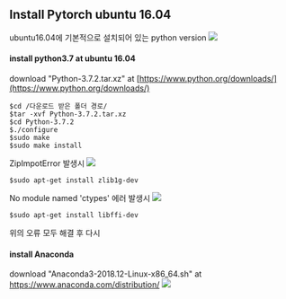 ## Install Pytorch ubuntu 16.04

ubuntu16.04에 기본적으로 설치되어 있는 python version
![
](https://lh3.googleusercontent.com/D-Ep4i_UMM3cOrm_KVmeyIMkzT_tJ_0V9e8BrZpIgTwftJ19KN32x7_eOa2yBWX_WDmb0OCfTu8 "python_version")

#### install python3.7 at ubuntu 16.04
download "Python-3.7.2.tar.xz" at [https://www.python.org/downloads/](https://www.python.org/downloads/)

    $cd /다운로드 받은 폴더 경로/
    $tar -xvf Python-3.7.2.tar.xz
    $cd Python-3.7.2
    $./configure
    $sudo make
    $​sudo make install

ZipImpotError 발생시
![
](https://lh3.googleusercontent.com/wbjcaEZGhjBxmHc4_jpR2yjsDMFn5ug6J6MNxfholc0I9fUXmVZMDB4rzeDHEZ_u2Xq0MMu8xbs "ZipImportError")

    $sudo apt-get install zlib1g-dev

No module named 'ctypes' 에러 발생시
![
](https://lh3.googleusercontent.com/TXBIDcm2i_5YSDpX7LyRl8g1cjyHHlC2nLQXEvlbPIxjo0MswYmM816WJIPsTzzbZNw06yV58Fw "ModuleNotFoundError")

    $sudo apt-get install libffi-dev

위의 오류 모두 해결 후 다시


#### install Anaconda
download "Anaconda3-2018.12-Linux-x86_64.sh" at https://www.anaconda.com/distribution/
![
](https://lh3.googleusercontent.com/1kuoUZg4YUMQ1Da8jG4DelSpeE0udbP-ZWjeAK7bC6saLP0qZzYPXfywi3lY0SJep5V4kCqb1FI "download_anaconda")


<!--stackedit_data:
eyJoaXN0b3J5IjpbLTgyNzgxNDI3NSwtMTY4NTIzMTEwMCwtMT
cwMzM0MzA0M119
-->